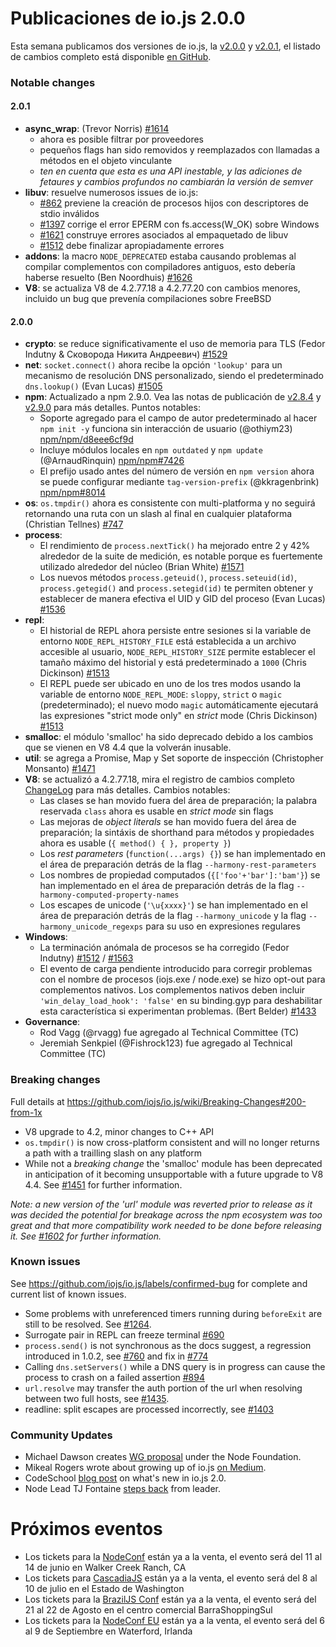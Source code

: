 # Publicaciones de io.js 2.0.0
Esta semana publicamos dos versiones de io.js, la [v2.0.0](https://iojs.org/dist/v2.0.0/) y [v2.0.1](https://iojs.org/dist/v2.0.1/), el listado de cambios completo está disponible [en GitHub](https://github.com/iojs/io.js/blob/v1.x/CHANGELOG.md).

### Notable changes

#### 2.0.1
* **async_wrap**: (Trevor Norris) [#1614](https://github.com/iojs/io.js/pull/1614)
  - ahora es posible filtrar por proveedores
  - pequeños flags han sido removidos y reemplazados con llamadas a métodos en el objeto vinculante
  - _ten en cuenta que esta es una API inestable, y las adiciones de fetaures y cambios profundos no cambiarán la versión de semver_
* **libuv**: resuelve numerosos issues de io.js:
  - [#862](https://github.com/iojs/io.js/issues/862) previene la creación de procesos hijos con descriptores de stdio inválidos
  - [#1397](https://github.com/iojs/io.js/issues/1397) corrige el error EPERM con fs.access(W_OK) sobre Windows
  - [#1621](https://github.com/iojs/io.js/issues/1621) construye errores asociados al empaquetado de libuv
  - [#1512](https://github.com/iojs/io.js/issues/1512) debe finalizar apropiadamente errores
* **addons**: la macro `NODE_DEPRECATED` estaba causando problemas al compilar complementos con compiladores antiguos, esto debería haberse resuelto (Ben Noordhuis) [#1626](https://github.com/iojs/io.js/pull/1626)
* **V8**: se actualiza V8 de 4.2.77.18 a 4.2.77.20 con cambios menores, incluido un bug que prevenía compilaciones sobre FreeBSD

#### 2.0.0
* **crypto**: se reduce significativamente el uso de memoria para TLS (Fedor Indutny & Сковорода Никита Андреевич) [#1529](https://github.com/iojs/io.js/pull/1529)
* **net**: `socket.connect()` ahora recibe la opción `'lookup'` para un mecanismo de resolución DNS personalizado, siendo el predeterminado `dns.lookup()` (Evan Lucas) [#1505](https://github.com/iojs/io.js/pull/1505)
* **npm**: Actualizado a npm 2.9.0. Vea las notas de publicación de [v2.8.4](https://github.com/npm/npm/releases/tag/v2.8.4) y [v2.9.0](https://github.com/npm/npm/releases/tag/v2.9.0) para más detalles. Puntos notables:
  - Soporte agregado para el campo de autor predeterminado al hacer `npm init -y` funciona sin interacción de usuario (@othiym23) [npm/npm/d8eee6cf9d](https://github.com/npm/npm/commit/d8eee6cf9d2ff7aca68dfaed2de76824a3e0d9af)
  - Incluye módulos locales en `npm outdated` y `npm update` (@ArnaudRinquin) [npm/npm#7426](https://github.com/npm/npm/issues/7426)
  - El prefijo usado antes del número de versión en `npm version` ahora se puede configurar mediante `tag-version-prefix` (@kkragenbrink) [npm/npm#8014](https://github.com/npm/npm/issues/8014)
* **os**: `os.tmpdir()` ahora es consistente con multi-platforma y no seguirá retornando una ruta con un slash al final en cualquier plataforma (Christian Tellnes) [#747](https://github.com/iojs/io.js/pull/747)
* **process**:
  - El rendimiento de `process.nextTick()` ha mejorado entre 2 y 42% alrededor de la suite de medición, es notable porque es fuertemente utilizado alrededor del núcleo (Brian White) [#1571](https://github.com/iojs/io.js/pull/1571)
  - Los nuevos métodos `process.geteuid()`, `process.seteuid(id)`, `process.getegid()` and `process.setegid(id)` te permiten obtener y establecer de manera efectiva el UID y GID del proceso (Evan Lucas) [#1536](https://github.com/iojs/io.js/pull/1536)
* **repl**:
  - El historial de REPL ahora persiste entre sesiones si la variable de entorno `NODE_REPL_HISTORY_FILE` está establecida a un archivo accesible al usuario, `NODE_REPL_HISTORY_SIZE` permite establecer el tamaño máximo del historial y está predeterminado a `1000` (Chris Dickinson) [#1513](https://github.com/iojs/io.js/pull/1513)
  - El REPL puede ser ubicado en uno de los tres modos usando la variable de entorno `NODE_REPL_MODE`: `sloppy`, `strict` o `magic` (predeterminado); el nuevo modo `magic` automáticamente ejecutará las expresiones "strict mode only" en _strict_ mode (Chris Dickinson) [#1513](https://github.com/iojs/io.js/pull/1513)
* **smalloc**: el módulo 'smalloc' ha sido deprecado debido a los cambios que se vienen en V8 4.4 que la volverán inusable.
* **util**: se agrega a Promise, Map y Set soporte de inspección (Christopher Monsanto) [#1471](https://github.com/iojs/io.js/pull/1471)
* **V8**: se actualizó a 4.2.77.18, mira el registro de cambios completo [ChangeLog](https://chromium.googlesource.com/v8/v8/+/refs/heads/4.2.77/ChangeLog) para más detalles. Cambios notables:
  - Las clases se han movido fuera del área de preparación; la palabra reservada `class` ahora es usable en _strict mode_ sin flags
  - Las mejoras de _object literals_ se han movido fuera del área de preparación; la sintáxis de shorthand para métodos y propiedades ahora es usable (`{ method() { }, property }`)
  - Los _rest parameters_ (`function(...args) {}`) se han implementado en el área de preparación detrás de la flag `--harmony-rest-parameters`
  - Los nombres de propiedad computados (`{['foo'+'bar']:'bam'}`) se han implementado en el área de preparación detrás de la flag `--harmony-computed-property-names`
  - Los escapes de unicode (`'\u{xxxx}'`) se han implementado en el área de preparación detrás de la flag `--harmony_unicode` y la flag `--harmony_unicode_regexps` para su uso en expresiones regulares
* **Windows**:
  - La terminación anómala de procesos se ha corregido (Fedor Indutny)  [#1512](https://github.com/iojs/io.js/issues/1512) / [#1563](https://github.com/iojs/io.js/pull/1563)
  - El evento de carga pendiente introducido para corregir problemas con el nombre de procesos (iojs.exe / node.exe) se hizo opt-out para complementos nativos. Los complementos nativos deben incluir `'win_delay_load_hook': 'false'` en su binding.gyp para deshabilitar esta característica si experimentan problemas. (Bert Belder) [#1433](https://github.com/iojs/io.js/pull/1433)
* **Governance**:
  - Rod Vagg (@rvagg) fue agregado al Technical Committee (TC)
  - Jeremiah Senkpiel (@Fishrock123) fue agregado al Technical Committee (TC)

### Breaking changes

Full details at https://github.com/iojs/io.js/wiki/Breaking-Changes#200-from-1x

* V8 upgrade to 4.2, minor changes to C++ API
* `os.tmpdir()` is now cross-platform consistent and will no longer returns a path with a trailling slash on any platform
* While not a *breaking change* the 'smalloc' module has been deprecated in anticipation of it becoming unsupportable with a future upgrade to V8 4.4. See [#1451](https://github.com/iojs/io.js/issues/1451)  for further information.

_Note: a new version of the 'url' module was reverted prior to release as it was decided the potential for breakage across the npm ecosystem was too great and that more compatibility work needed to be done before releasing it. See [#1602](https://github.com/iojs/io.js/pull/1602) for further information._

### Known issues
See https://github.com/iojs/io.js/labels/confirmed-bug for complete and current list of known issues.

* Some problems with unreferenced timers running during `beforeExit` are still to be resolved. See [#1264](https://github.com/iojs/io.js/issues/1264).
* Surrogate pair in REPL can freeze terminal [#690](https://github.com/iojs/io.js/issues/690)
* `process.send()` is not synchronous as the docs suggest, a regression introduced in 1.0.2, see [#760](https://github.com/iojs/io.js/issues/760) and fix in [#774](https://github.com/iojs/io.js/issues/774)
* Calling `dns.setServers()` while a DNS query is in progress can cause the process to crash on a failed assertion [#894](https://github.com/iojs/io.js/issues/894)
* `url.resolve` may transfer the auth portion of the url when resolving between two full hosts, see [#1435](https://github.com/iojs/io.js/issues/1435).
* readline: split escapes are processed incorrectly, see [#1403](https://github.com/iojs/io.js/issues/1403)

### Community Updates

* Michael Dawson creates [WG proposal](https://github.com/mhdawson/workgroup-proposals) under the Node Foundation.
* Mikeal Rogers wrote about growing up of io.js [on Medium](https://medium.com/node-js-javascript/growing-up-27d6cc8b7c53).
* CodeSchool [blog post](https://www.codeschool.com/blog/2015/05/08/whats-new-in-io-js-2-0-0/) on what's new in io.js 2.0.
* Node Lead TJ Fontaine [steps back](http://blog.nodejs.org/2015/05/08/next-chapter/) from leader.

# Próximos eventos

* Los tickets para la [NodeConf](http://nodeconf.com/) están ya a la venta, el evento será del 11 al 14 de junio en Walker Creek Ranch, CA
* Los tickets para [CascadiaJS](http://2015.cascadiajs.com/) están ya a la venta, el evento será del 8 al 10 de julio en el Estado de Washington
* Los tickets para la [BrazilJS Conf](http://braziljs.com.br/) están ya a la venta, el evento será del 21 al 22 de Agosto en el centro comercial BarraShoppingSul
* Los tickets para la [NodeConf EU](http://nodeconf.eu/) están ya a la venta, el evento será del 6 al 9 de Septiembre en Waterford, Irlanda
